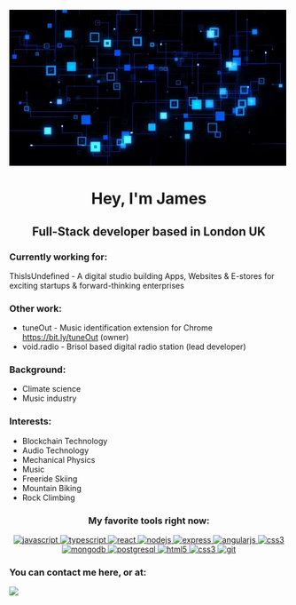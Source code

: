 <p align="center">
<img src="assets/r1.webp" alt="">
<img src=https://64.media.tumblr.com/cfb6b80fc9d4d63fc47a112ab87697df/32154f09d09f20ee-be/s500x750/32b9dbbdcf1045076b2ea507461a973ce8310119.gifv alt=''>
</p>

#                                             <center>**Hey, I'm James** </center>

## 														<center>**Full-Stack developer based in London UK**</center>

### Currently working for:
 
ThisIsUndefined - A digital studio building Apps, Websites & E-stores for exciting startups & forward-thinking enterprises

### Other work:

- tuneOut - Music identification extension for Chrome https://bit.ly/tuneOut (owner)
- void.radio - Brisol based digital radio station (lead developer)

### Background:

- Climate science
- Music industry

### Interests:
- Blockchain Technology
- Audio Technology
- Mechanical Physics
- Music
- Freeride Skiing
- Mountain Biking
- Rock Climbing

### <center>**My favorite tools right now:** </center>

<center>

[![javascript](https://camo.githubusercontent.com/fd2e93802d3721ee42f49b505ffe71349f8ed87e86c96fcb96e746505faf0d23/68747470733a2f2f69636f6e67722e616d2f64657669636f6e2f6a6176617363726970742d6f726967696e616c2e7376673f73697a653d31323826636f6c6f723d63757272656e74436f6c6f72) ](https://developer.mozilla.org/en-US/docs/Web/JavaScript)[![typescript](https://camo.githubusercontent.com/969941fee70809f2e154beb80b7f50f3d80a67eb35f7e5c8a47b614032ec7b6a/68747470733a2f2f69636f6e67722e616d2f64657669636f6e2f747970657363726970742d6f726967696e616c2e7376673f73697a653d31323826636f6c6f723d63757272656e74436f6c6f72) ](https://icongr.am/devicon/typescript-original.svg?size=128&color=currentColor)[![react](https://camo.githubusercontent.com/290939f8582a3cfe443a7d1d555e1403b6b9553fa97bc6f8db0e95771cce45f6/68747470733a2f2f69636f6e67722e616d2f64657669636f6e2f72656163742d6f726967696e616c2e7376673f73697a653d31323826636f6c6f723d63757272656e74436f6c6f72) ](https://reactjs.org/)[![nodejs](https://camo.githubusercontent.com/b6f3a358faa8d7b5a24528eef859f2200e930ddf058c9bbf2319f5294e5ddc89/68747470733a2f2f69636f6e67722e616d2f64657669636f6e2f6e6f64656a732d6f726967696e616c2d776f72646d61726b2e7376673f73697a653d31323826636f6c6f723d63757272656e74436f6c6f72) ](https://nodejs.org/)[![express](https://camo.githubusercontent.com/4f943da006980b03002bdbc3d40630c2e849f0131bfa8d1ee8e2714723df5e16/68747470733a2f2f69636f6e67722e616d2f64657669636f6e2f657870726573732d6f726967696e616c2d776f72646d61726b2e7376673f73697a653d31323826636f6c6f723d63757272656e74436f6c6f72) ](https://expressjs.com/)[![angularjs](https://camo.githubusercontent.com/97c607d6bf4fcac0e1dcd3a60180dc8859efbdd4028df3ef678de79566ccf15a/68747470733a2f2f69636f6e67722e616d2f64657669636f6e2f616e67756c61726a732d6f726967696e616c2e7376673f73697a653d31323826636f6c6f723d63757272656e74436f6c6f72) ](https://angular.io/)[![css3](https://user-images.githubusercontent.com/25126281/102015838-d4678280-3d55-11eb-81d2-cd2a79ea3a82.png) ](https://graphql.github.io/)[![mongodb](https://camo.githubusercontent.com/d877614148260e402126c50c49552a4a34c81594c4030a7726d1be68f7135b72/68747470733a2f2f69636f6e67722e616d2f64657669636f6e2f6d6f6e676f64622d6f726967696e616c2d776f72646d61726b2e7376673f73697a653d31323826636f6c6f723d63757272656e74436f6c6f72) ](https://www.mongodb.com/)[![postgresql](https://camo.githubusercontent.com/e3cc61d919bd70f7419bd1dd9d74b56e786efd0e5250c109b7a18d99ab1c1eaf/68747470733a2f2f69636f6e67722e616d2f64657669636f6e2f706f737467726573716c2d6f726967696e616c2d776f72646d61726b2e7376673f73697a653d31323826636f6c6f723d63757272656e74436f6c6f72) ](https://www.postgresql.org/)[![html5](https://camo.githubusercontent.com/ca2dd340a34ff89794d363b552a2acd0edbf30e7e84438fe979bb75b86d7f20d/68747470733a2f2f69636f6e67722e616d2f64657669636f6e2f68746d6c352d6f726967696e616c2d776f72646d61726b2e7376673f73697a653d31323826636f6c6f723d63757272656e74436f6c6f72) ](https://www.w3.org/html/)[![css3](https://camo.githubusercontent.com/85a8b97390bbadb88c3c5453648f18b0f50d27a4c593c23868cc9d43605c474f/68747470733a2f2f69636f6e67722e616d2f64657669636f6e2f637373332d6f726967696e616c2d776f72646d61726b2e7376673f73697a653d31323826636f6c6f723d63757272656e74436f6c6f72) ](https://www.w3schools.com/css/)[![git](https://camo.githubusercontent.com/e7a1a4cc187ec626ffacf138780f8f50d41480afb9af1a893941de702cc9f13e/68747470733a2f2f69636f6e67722e616d2f64657669636f6e2f6769742d6f726967696e616c2e7376673f73697a653d31323826636f6c6f723d63757272656e74436f6c6f72) ](https://git-scm.com/)

</center>



### You can contact me here, or at:
<a href="https://www.linkedin.com/in/hough-lab/"> <img src="https://content.linkedin.com/content/dam/me/business/en-us/amp/brand-site/v2/bg/LI-Logo.svg.original.svg" ></a>
